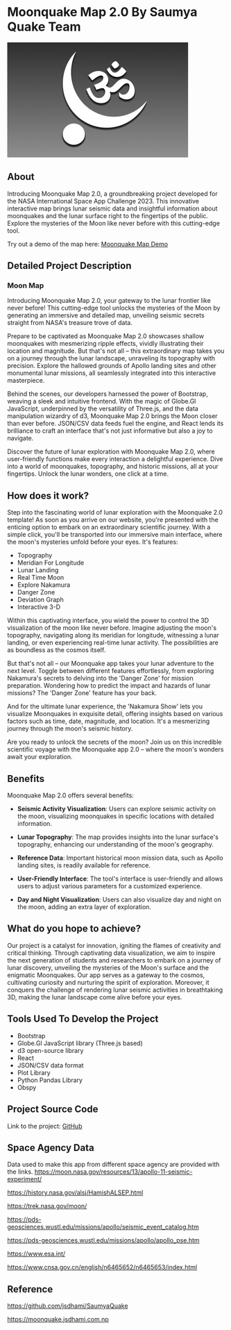 # Moonquake Map 2.0 By Saumya Quake Team 
![Saumya Quake Team](./saumya%20logo.png)


## About

Introducing Moonquake Map 2.0, a groundbreaking project developed for the NASA International Space App Challenge 2023. This innovative interactive map brings lunar seismic data and insightful information about moonquakes and the lunar surface right to the fingertips of the public. Explore the mysteries of the Moon like never before with this cutting-edge tool.

Try out a demo of the map here: [Moonquake Map Demo](https://moonquake.jsdhami.com.np)

## Detailed Project Description

### Moon Map

Introducing Moonquake Map 2.0, your gateway to the lunar frontier like never before! This cutting-edge tool unlocks the mysteries of the Moon by generating an immersive and detailed map, unveiling seismic secrets straight from NASA's treasure trove of data.

Prepare to be captivated as Moonquake Map 2.0 showcases shallow moonquakes with mesmerizing ripple effects, vividly illustrating their location and magnitude. But that's not all – this extraordinary map takes you on a journey through the lunar landscape, unraveling its topography with precision. Explore the hallowed grounds of Apollo landing sites and other monumental lunar missions, all seamlessly integrated into this interactive masterpiece.

Behind the scenes, our developers harnessed the power of Bootstrap, weaving a sleek and intuitive frontend. With the magic of Globe.Gl JavaScript, underpinned by the versatility of Three.js, and the data manipulation wizardry of d3, Moonquake Map 2.0 brings the Moon closer than ever before. JSON/CSV data feeds fuel the engine, and React lends its brilliance to craft an interface that's not just informative but also a joy to navigate.

Discover the future of lunar exploration with Moonquake Map 2.0, where user-friendly functions make every interaction a delightful experience. Dive into a world of moonquakes, topography, and historic missions, all at your fingertips. Unlock the lunar wonders, one click at a time.

## How does it work?

Step into the fascinating world of lunar exploration with the Moonquake 2.0 template! As soon as you arrive on our website, you're presented with the enticing option to embark on an extraordinary scientific journey. With a simple click, you'll be transported into our immersive main interface, where the moon's mysteries unfold before your eyes. It's features:

- Topography
- Meridian For Longitude 
- Lunar Landing
- Real Time Moon 
- Explore Nakamura
- Danger Zone
- Deviation Graph
- Interactive 3-D

Within this captivating interface, you wield the power to control the 3D visualization of the moon like never before. Imagine adjusting the moon's topography, navigating along its meridian for longitude, witnessing a lunar landing, or even experiencing real-time lunar activity. The possibilities are as boundless as the cosmos itself.

But that's not all – our Moonquake app takes your lunar adventure to the next level. Toggle between different features effortlessly, from exploring Nakamura's secrets to delving into the 'Danger Zone' for mission preparation. Wondering how to predict the impact and hazards of lunar missions? The 'Danger Zone' feature has your back.

And for the ultimate lunar experience, the 'Nakamura Show' lets you visualize Moonquakes in exquisite detail, offering insights based on various factors such as time, date, magnitude, and location. It's a mesmerizing journey through the moon's seismic history.

Are you ready to unlock the secrets of the moon? Join us on this incredible scientific voyage with the Moonquake app 2.0 – where the moon's wonders await your exploration.

## Benefits

Moonquake Map 2.0 offers several benefits:

- **Seismic Activity Visualization**: Users can explore seismic activity on the moon, visualizing moonquakes in specific locations with detailed information.

- **Lunar Topography**: The map provides insights into the lunar surface's topography, enhancing our understanding of the moon's geography.

- **Reference Data**: Important historical moon mission data, such as Apollo landing sites, is readily available for reference.

- **User-Friendly Interface**: The tool's interface is user-friendly and allows users to adjust various parameters for a customized experience.

- **Day and Night Visualization**: Users can also visualize day and night on the moon, adding an extra layer of exploration.

## What do you hope to achieve?

Our project is a catalyst for innovation, igniting the flames of creativity and critical thinking. Through captivating data visualization, we aim to inspire the next generation of students and researchers to embark on a journey of lunar discovery, unveiling the mysteries of the Moon's surface and the enigmatic Moonquakes. Our app serves as a gateway to the cosmos, cultivating curiosity and nurturing the spirit of exploration. Moreover, it conquers the challenge of rendering lunar seismic activities in breathtaking 3D, making the lunar landscape come alive before your eyes.

## Tools Used To Develop the Project

- Bootstrap
- Globe.Gl JavaScript library (Three.js based)
- d3 open-source library
- React
- JSON/CSV data format
- Plot Library
- Python Pandas Library 
- Obspy

## Project Source Code

Link to the project: [GitHub](link-to-github)

## Space Agency Data
Data used to make this app from different space agency are provided with the links.
https://moon.nasa.gov/resources/13/apollo-11-seismic-experiment/

https://history.nasa.gov/alsj/HamishALSEP.html

https://trek.nasa.gov/moon/

https://pds-geosciences.wustl.edu/missions/apollo/seismic_event_catalog.htm

https://pds-geosciences.wustl.edu/missions/apollo/apollo_pse.htm

https://www.esa.int/

https://www.cnsa.gov.cn/english/n6465652/n6465653/index.html




## Reference










https://github.com/jsdhami/SaumyaQuake

https://moonquake.jsdhami.com.np





